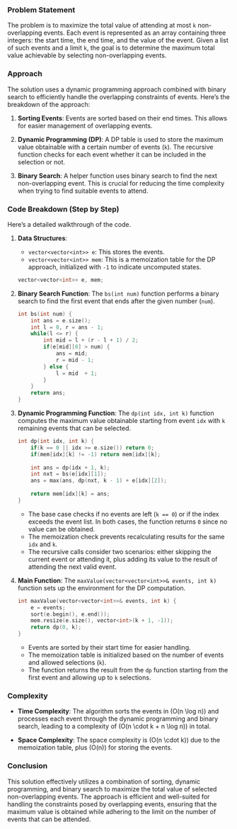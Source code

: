 ### Problem Statement

The problem is to maximize the total value of attending at most `k` non-overlapping events. Each event is represented as an array containing three integers: the start time, the end time, and the value of the event. Given a list of such events and a limit `k`, the goal is to determine the maximum total value achievable by selecting non-overlapping events.

### Approach

The solution uses a dynamic programming approach combined with binary search to efficiently handle the overlapping constraints of events. Here’s the breakdown of the approach:

1. **Sorting Events**: Events are sorted based on their end times. This allows for easier management of overlapping events.

2. **Dynamic Programming (DP)**: A DP table is used to store the maximum value obtainable with a certain number of events (`k`). The recursive function checks for each event whether it can be included in the selection or not.

3. **Binary Search**: A helper function uses binary search to find the next non-overlapping event. This is crucial for reducing the time complexity when trying to find suitable events to attend.

### Code Breakdown (Step by Step)

Here’s a detailed walkthrough of the code.

1. **Data Structures**:
   - `vector<vector<int>> e`: This stores the events.
   - `vector<vector<int>> mem`: This is a memoization table for the DP approach, initialized with `-1` to indicate uncomputed states.

   ```cpp
   vector<vector<int>> e, mem;
   ```

2. **Binary Search Function**:
   The `bs(int num)` function performs a binary search to find the first event that ends after the given number (`num`).

   ```cpp
   int bs(int num) {
       int ans = e.size();
       int l = 0, r = ans - 1;
       while(l <= r) {
           int mid = l + (r - l + 1) / 2;
           if(e[mid][0] > num) {
               ans = mid;
               r = mid - 1;
           } else {
               l = mid  + 1;
           }
       }
       return ans;
   }
   ```

3. **Dynamic Programming Function**:
   The `dp(int idx, int k)` function computes the maximum value obtainable starting from event `idx` with `k` remaining events that can be selected.

   ```cpp
   int dp(int idx, int k) {
       if(k == 0 || idx >= e.size()) return 0;
       if(mem[idx][k] != -1) return mem[idx][k];
       
       int ans = dp(idx + 1, k);
       int nxt = bs(e[idx][1]);
       ans = max(ans, dp(nxt, k - 1) + e[idx][2]);
       
       return mem[idx][k] = ans;
   }
   ```

   - The base case checks if no events are left (`k == 0`) or if the index exceeds the event list. In both cases, the function returns `0` since no value can be obtained.
   - The memoization check prevents recalculating results for the same `idx` and `k`.
   - The recursive calls consider two scenarios: either skipping the current event or attending it, plus adding its value to the result of attending the next valid event.

4. **Main Function**:
   The `maxValue(vector<vector<int>>& events, int k)` function sets up the environment for the DP computation.

   ```cpp
   int maxValue(vector<vector<int>>& events, int k) {
       e = events;
       sort(e.begin(), e.end());
       mem.resize(e.size(), vector<int>(k + 1, -1));
       return dp(0, k);
   }
   ```

   - Events are sorted by their start time for easier handling.
   - The memoization table is initialized based on the number of events and allowed selections (`k`).
   - The function returns the result from the `dp` function starting from the first event and allowing up to `k` selections.

### Complexity

- **Time Complexity**: The algorithm sorts the events in \(O(n \log n)\) and processes each event through the dynamic programming and binary search, leading to a complexity of \(O(n \cdot k + n \log n)\) in total.

- **Space Complexity**: The space complexity is \(O(n \cdot k)\) due to the memoization table, plus \(O(n)\) for storing the events.

### Conclusion

This solution effectively utilizes a combination of sorting, dynamic programming, and binary search to maximize the total value of selected non-overlapping events. The approach is efficient and well-suited for handling the constraints posed by overlapping events, ensuring that the maximum value is obtained while adhering to the limit on the number of events that can be attended.